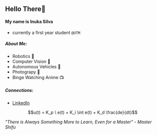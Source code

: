 ## Hello There👋
#### My name is Inuka Silva
- currently a first year student `@UTM`
##### About Me:
  - Robotics 🤖
  - Computer Vision 👀
  - Autonomous Vehicles 🚗
  - Photograpy 📸
  - Binge Watching Anime 📺
 ##### Connections:
   - [LinkedIn](https://ca.linkedin.com/in/inuka-silva-a367a8244)
 
$$u(t) = K_p \ e(t) + K_i \int e(t) + K_d \frac{de}{dt}$$

*"There is Always Something More to Learn, Even for a Master" - Master Shifu*
